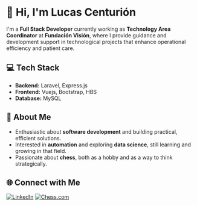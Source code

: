 # 👋 Hi, I'm Lucas Centurión

I'm a **Full Stack Developer** currently working as **Technology Area Coordinator** at **Fundación Visión**, where I provide guidance and development support in technological projects that enhance operational efficiency and patient care.

## 💻 Tech Stack
- **Backend:** Laravel, Express.js  
- **Frontend:** Vuejs, Bootstrap, HBS
- **Database:** MySQL

## 🧠 About Me
- Enthusiastic about **software development** and building practical, efficient solutions.  
- Interested in **automation** and exploring **data science**, still learning and growing in that field.  
- Passionate about **chess**, both as a hobby and as a way to think strategically.  

## 🌐 Connect with Me
[![LinkedIn](https://img.shields.io/badge/LinkedIn-Lucas%20Centurión%20López-blue?style=for-the-badge&logo=linkedin)](https://www.linkedin.com/in/lucas-centuri%C3%B3n-l%C3%B3pez-601b79183/) [![Chess.com](https://img.shields.io/badge/Chess.com-lucasniveous-green?style=for-the-badge&logo=chess.com)](https://www.chess.com/member/lucasniveous)
